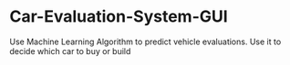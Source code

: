 # Car-Evaluation-System-GUI
Use Machine Learning Algorithm to predict vehicle evaluations. Use it to decide which car to buy or build
